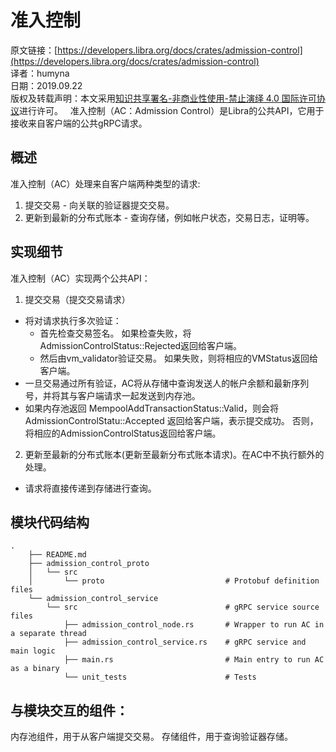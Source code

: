 # 准入控制

原文链接：[https://developers.libra.org/docs/crates/admission-control](https://developers.libra.org/docs/crates/admission-control)<br/>
译者：humyna<br/>
日期：2019.09.22<br/>
版权及转载声明：本文采用[知识共享署名-非商业性使用-禁止演绎 4.0 国际许可协议](https://creativecommons.org/licenses/by-nc-nd/4.0/)进行许可。
 
准入控制（AC：Admission Control）是Libra的公共API，它用于接收来自客户端的公共gRPC请求。

## 概述

准入控制（AC）处理来自客户端两种类型的请求:

1. 提交交易 - 向关联的验证器提交交易。
1. 更新到最新的分布式账本 - 查询存储，例如帐户状态，交易日志，证明等。

## 实现细节

准入控制（AC）实现两个公共API：

1. 提交交易（提交交易请求）
  - 将对请求执行多次验证：
    - 首先检查交易签名。 如果检查失败，将AdmissionControlStatus::Rejected返回给客户端。
    - 然后由vm_validator验证交易。 如果失败，则将相应的VMStatus返回给客户端。
  - 一旦交易通过所有验证，AC将从存储中查询发送人的帐户余额和最新序列号，并将其与客户端请求一起发送到内存池。
  - 如果内存池返回 MempoolAddTransactionStatus::Valid，则会将AdmissionControlStatu::Accepted 返回给客户端，表示提交成功。 否则，将相应的AdmissionControlStatus返回给客户端。

2. 更新至最新的分布式账本(更新至最新分布式账本请求)。在AC中不执行额外的处理。

- 请求将直接传递到存储进行查询。

## 模块代码结构

```
.
    ├── README.md
    ├── admission_control_proto
    │   └── src
    │       └── proto                           # Protobuf definition files
    └── admission_control_service
        └── src                                 # gRPC service source files
            ├── admission_control_node.rs       # Wrapper to run AC in a separate thread
            ├── admission_control_service.rs    # gRPC service and main logic
            ├── main.rs                         # Main entry to run AC as a binary
            └── unit_tests                      # Tests
```

## 与模块交互的组件：

内存池组件，用于从客户端提交交易。 
存储组件，用于查询验证器存储。
